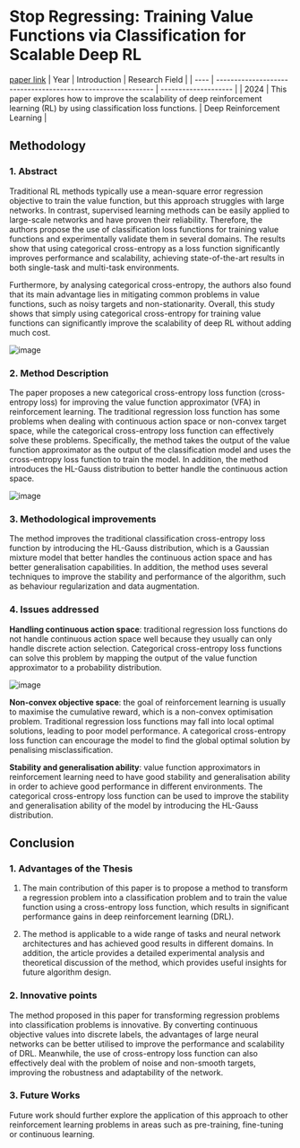# Stop Regressing: Training Value Functions via Classification for Scalable Deep RL
[paper link](https://arxiv.org/pdf/2403.03950) 
| Year | Introduction                                                         | Research Field                 |
| ---- | ------------------------------------------------------------ | -------------------- |
| 2024 | This paper explores how to improve the scalability of deep reinforcement learning (RL) by using classification loss functions.           | Deep Reinforcement Learning         |

## Methodology

### 1. Abstract
Traditional RL methods typically use a mean-square error regression objective to train the value function, but this approach struggles with large networks. In contrast, supervised learning methods can be easily applied to large-scale networks and have proven their reliability. Therefore, the authors propose the use of classification loss functions for training value functions and experimentally validate them in several domains. The results show that using categorical cross-entropy as a loss function significantly improves performance and scalability, achieving state-of-the-art results in both single-task and multi-task environments. 

Furthermore, by analysing categorical cross-entropy, the authors also found that its main advantage lies in mitigating common problems in value functions, such as noisy targets and non-stationarity. Overall, this study shows that simply using categorical cross-entropy for training value functions can significantly improve the scalability of deep RL without adding much cost.

![image](https://github.com/user-attachments/assets/d5204612-b6cb-4141-bd9c-8e604ecfb93e)

### 2. Method Description 
The paper proposes a new categorical cross-entropy loss function (cross-entropy loss) for improving the value function approximator (VFA) in reinforcement learning. The traditional regression loss function has some problems when dealing with continuous action space or non-convex target space, while the categorical cross-entropy loss function can effectively solve these problems. Specifically, the method takes the output of the value function approximator as the output of the classification model and uses the cross-entropy loss function to train the model. In addition, the method introduces the HL-Gauss distribution to better handle the continuous action space.

![image](https://github.com/user-attachments/assets/2398a737-1a83-4eb5-ba8a-67ec08697782)

### 3. Methodological improvements
The method improves the traditional classification cross-entropy loss function by introducing the HL-Gauss distribution, which is a Gaussian mixture model that better handles the continuous action space and has better generalisation capabilities. In addition, the method uses several techniques to improve the stability and performance of the algorithm, such as behaviour regularization and data augmentation.

### 4. Issues addressed 
**Handling continuous action space**: traditional regression loss functions do not handle continuous action space well because they usually can only handle discrete action selection. Categorical cross-entropy loss functions can solve this problem by mapping the output of the value function approximator to a probability distribution.

![image](https://github.com/user-attachments/assets/60e0ed4f-d441-45f4-95ce-3be753195aac)

**Non-convex objective space**: the goal of reinforcement learning is usually to maximise the cumulative reward, which is a non-convex optimisation problem. Traditional regression loss functions may fall into local optimal solutions, leading to poor model performance. A categorical cross-entropy loss function can encourage the model to find the global optimal solution by penalising misclassification.

**Stability and generalisation ability**: value function approximators in reinforcement learning need to have good stability and generalisation ability in order to achieve good performance in different environments. The categorical cross-entropy loss function can be used to improve the stability and generalisation ability of the model by introducing the HL-Gauss distribution.
 
## Conclusion

### 1. Advantages of the Thesis
  1. The main contribution of this paper is to propose a method to transform a regression problem into a classification problem and to train the value function using a cross-entropy loss function, which results in significant performance gains in deep reinforcement learning (DRL).
  
  2. The method is applicable to a wide range of tasks and neural network architectures and has achieved good results in different domains. In addition, the article provides a detailed experimental analysis and theoretical discussion of the method, which provides useful insights for future algorithm design.

### 2. Innovative points
The method proposed in this paper for transforming regression problems into classification problems is innovative. By converting continuous objective values into discrete labels, the advantages of large neural networks can be better utilised to improve the performance and scalability of DRL. Meanwhile, the use of cross-entropy loss function can also effectively deal with the problem of noise and non-smooth targets, improving the robustness and adaptability of the network.

### 3. Future Works
Future work should further explore the application of this approach to other reinforcement learning problems in areas such as pre-training, fine-tuning or continuous learning.    
